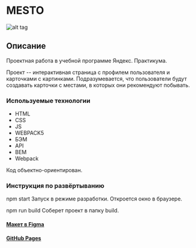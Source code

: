 # MESTO
![alt tag](https://ibb.co/tQG6FYb)
## Описание

Проектная работа в учебной программе Яндекс. Практикума.

Проект -- интерактивная страница с профилем пользователя и карточками с картинками. 
Подразумевается, что пользователи будут создавать карточки с местами, в которых они рекомендуют побывать.

### Используемые технологии

- HTML
- CSS
- JS
- WEBPACK5
- БЭМ
- API
- BEM
- Webpack

Код объектно-ориентирован.

### Инструкция по развёртыванию 

npm start
Запуск в режиме разработки. Откроется окно в браузере.

npm run build
Соберет проект в папку build.

#### [Макет в Figma](https://www.figma.com/file/2cn9N9jSkmxD84oJik7xL7/JavaScript.-Sprint-4)
#### [GitHub Pages](https://nikih449.github.io/mesto/)
